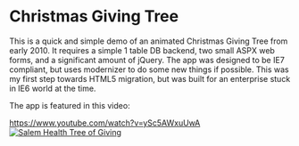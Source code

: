 Christmas Giving Tree
===================

This is a quick and simple demo of an animated Christmas Giving Tree from early 2010.  It requires a simple 1 table DB backend, two small ASPX web forms, and a significant amount of jQuery.  The app was designed to be IE7 compliant, but uses modernizer to do some new things if possible.  This was my first step towards HTML5 migration, but was built for an enterprise stuck in IE6 world at the time.

The app is featured in this video:

https://www.youtube.com/watch?v=ySc5AWxuUwA
[![Salem Health Tree of Giving](http://img.youtube.com/vi/ySc5AWxuUwA/0.jpg)](http://www.youtube.com/watch?v=ySc5AWxuUwA)